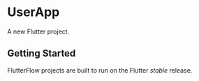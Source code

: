 # UserApp

A new Flutter project.

## Getting Started

FlutterFlow projects are built to run on the Flutter _stable_ release.
